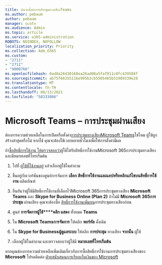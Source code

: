 ```yaml
---
title: ฉันจะตั้งค่าการประชุมทางเสียงTeams
ms.author: pebaum
author: pebaum
manager: scotv
ms.audience: Admin
ms.topic: article
ms.service: o365-administration
ROBOTS: NOINDEX, NOFOLLOW
localization_priority: Priority
ms.collection: Adm_O365
ms.custom:
- "2711"
- "2712"
- "9000766"
ms.openlocfilehash: 0ad0a26430168ea26ad08a5faf911c0fc439588f
ms.sourcegitcommit: ab75f66355116e995b3cb5505465b31989339e28
ms.translationtype: MT
ms.contentlocale: th-TH
ms.lasthandoff: 08/13/2021
ms.locfileid: "58333086"
---
```

# <a name="microsoft-teams--audio-conferencing"></a>Microsoft Teams – การประชุมผ่านเสียง

ต้องการความช่วยเหลือในการเปิดหรือตั้งค่า[การประชุมทางเสียงMicrosoft Teams](https://docs.microsoft.com/microsoftteams/set-up-audio-conferencing-in-teams)ใช่ไหม  ผู้ใช้ถูกสร้างล่าสุดหรือไม่ หากใช้ คุณจะต้องใช้เวลาหลายชั่วโมงเพื่อให้การตั้งค่ามีผล

ถ้า[ซื้อสิทธิ์การใช้งาน ให้ตรวจสอบว่า](https://docs.microsoft.com/microsoftteams/set-up-audio-conferencing-in-teams#step-2-get-and-assign-licenses)ผู้ใช้ได้รับสิทธิ์การใช้งานMicrosoft 365การประชุมทางเสียงและมีหมายเลขที่โทรเริ่มต้น

1. ไปที่ [ผู้ใช้ที่ใช้งานอยู่](https://admin.microsoft.com/Adminportal/Home?source=applauncher#/users) แล้วเลือกผู้ใช้ในคําถาม

2. ขึ้นอยู่กับเวอร์ชันของศูนย์การจัดการ **เลือก สิทธิ์การใช้งานและแอป****หรือคลิก****แก้ไขบนสิทธิ์การใช้งาน** ผลิตภัณฑ์

3. ยืนยันว่าผู้ใช้มีสิทธิ์การใช้งานที่เลือกไว้Microsoft 365การประชุมทางเสียง **Microsoft Teams** และ **Skype for Business Online (Plan 2)** ถ้าไม่มี **Microsoft 365การประชุม** ผ่านเสียง คุณจะต้องซื้อ [สิทธิ์การใช้งานเพิ่มบน](https://docs.microsoft.com/microsoftteams/teams-add-on-licensing/microsoft-teams-add-on-licensing?tabs=small-business)การประชุมทางเสียงก่อน

4. ศูนย์ **การจัดการผู้ใช้****คลิก แสดง** ทั้งหมด **Teams**

5. ใน **Microsoft Teamsการจัดการ** ให้คลิก **พอร์ทัล** ดั้งเดิม

6. ใน **Skype for Businessผู้ดูแลระบบ** ให้คลิก **การประชุม** ทางเสียง **จากนั้น** ผู้ใช้

7. เลือกผู้ใช้ในคําถาม และตรวจสอบว่าผู้ใช้มี **หมายเลขที่โทรเริ่มต้น**

หากคุณต้องการความช่วยเหลือเพิ่มเติมเกี่ยวกับการซื้อสิทธิ์การใช้งานการประชุมทางเสียงของ **Microsoft** โปรดติดต่อ [ฝ่ายสนับสนุนการเรียกเก็บเงินของ Microsoft](https://go.microsoft.com/fwlink/p/?linkid=518322)
